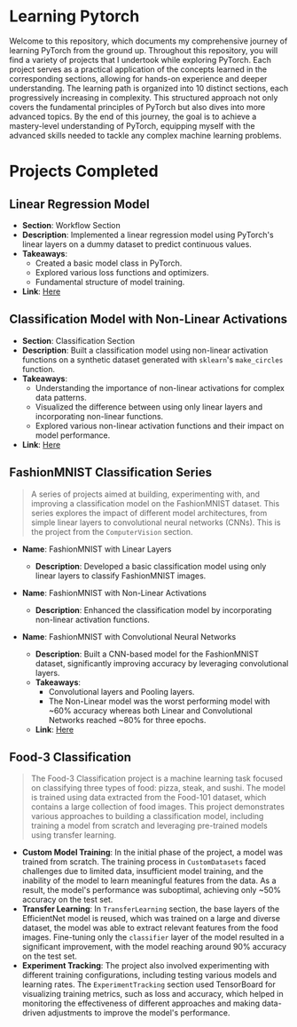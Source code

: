 # Learning Pytorch

Welcome to this repository, which documents my comprehensive journey of learning PyTorch from the ground up. Throughout this repository, you will find a variety of projects that I undertook while exploring PyTorch. Each project serves as a practical application of the concepts learned in the corresponding sections, allowing for hands-on experience and deeper understanding. The learning path is organized into 10 distinct sections, each progressively increasing in complexity. This structured approach not only covers the fundamental principles of PyTorch but also dives into more advanced topics. By the end of this journey, the goal is to achieve a mastery-level understanding of PyTorch, equipping myself with the advanced skills needed to tackle any complex machine learning problems.

# Projects Completed

## Linear Regression Model

- **Section**: Workflow Section
- **Description**: Implemented a linear regression model using PyTorch's linear layers on a dummy dataset to predict continuous values.
- **Takeaways**: 
    - Created a basic model class in PyTorch.
    - Explored various loss functions and optimizers.
    - Fundamental structure of model training.
- **Link**: [Here](02-Workflow/workflow.ipynb)

## Classification Model with Non-Linear Activations

- **Section**: Classification Section
- **Description**: Built a classification model using non-linear activation functions on a synthetic dataset generated with `sklearn`'s `make_circles` function.
- **Takeaways**: 
    - Understanding the importance of non-linear activations for complex data patterns.
    - Visualized the difference between using only linear layers and incorporating non-linear functions.
    - Explored various non-linear activation functions and their impact on model performance.
- **Link**: [Here](03-Classification/classification.ipynb)

## FashionMNIST Classification Series

>    A series of projects aimed at building, experimenting with, and improving a classification model on the FashionMNIST dataset. This series explores the impact of different model architectures, from simple linear layers to convolutional neural networks (CNNs). This is the project from the `ComputerVision` section.

- **Name**: FashionMNIST with Linear Layers
    - **Description**: Developed a basic classification model using only linear layers to classify FashionMNIST images.

- **Name**: FashionMNIST with Non-Linear Activations
    - **Description**: Enhanced the classification model by incorporating non-linear activation functions.

- **Name**: FashionMNIST with Convolutional Neural Networks
    - **Description**: Built a CNN-based model for the FashionMNIST dataset, significantly improving accuracy by leveraging convolutional layers.
    - **Takeaways**: 
        - Convolutional layers and Pooling layers.
        - The Non-Linear model was the worst performing model with ~60% accuracy whereas both Linear and Convolutional Networks reached ~80% for three epochs.
    - **Link**: [Here](04-ComputerVision/computer_vision.ipynb)

## Food-3 Classification

> The Food-3 Classification project is a machine learning task focused on classifying three types of food: pizza, steak, and sushi. The model is trained using data extracted from the Food-101 dataset, which contains a large collection of food images. This project demonstrates various approaches to building a classification model, including training a model from scratch and leveraging pre-trained models using transfer learning.

- **Custom Model Training**: In the initial phase of the project, a model was trained from scratch. The training process in `CustomDatasets` faced challenges due to limited data, insufficient model training, and the inability of the model to learn meaningful features from the data. As a result, the model's performance was suboptimal, achieving only ~50% accuracy on the test set.
- **Transfer Learning**: In `TransferLearning` section, the base layers of the EfficientNet model is reused, which was trained on a large and diverse dataset, the model was able to extract relevant features from the food images. Fine-tuning only the `classifier` layer of the model resulted in a significant improvement, with the model reaching around 90% accuracy on the test set.
- **Experiment Tracking**: The project also involved experimenting with different training configurations, including testing various models and learning rates. The `ExperimentTracking` section used TensorBoard for visualizing training metrics, such as loss and accuracy, which helped in monitoring the effectiveness of different approaches and making data-driven adjustments to improve the model's performance.